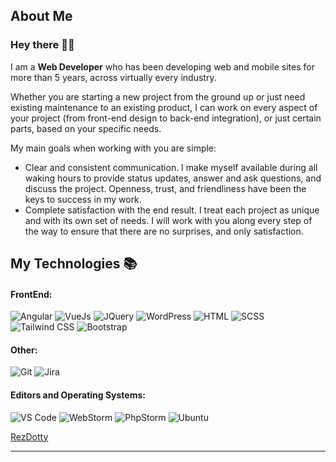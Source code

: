 <!--
**rezdotty/rezdotty** is a ✨ _special_ ✨ repository because its `README.md` (this file) appears on your GitHub profile.

Here are some ideas to get you started:

- 🔭 I’m currently working on ...
- 🌱 I’m currently learning ...
- 👯 I’m looking to collaborate on ...
- 🤔 I’m looking for help with ...
- 💬 Ask me about ...
- 📫 How to reach me: ...
- 😄 Pronouns: ...
- ⚡ Fun fact: ...
-->
<h2>About Me</h1>

### Hey there 👋🙂

I am a **Web Developer** who has been developing web and mobile
sites for more than 5 years, across virtually every industry.

Whether you are starting a new project from the ground up or just need existing maintenance to an
existing product, I can work on every aspect of your project (from front-end design to back-end
integration), or just certain parts, based on your specific needs.

My main goals when working with you are simple:
- Clear and consistent communication. I make myself available during all waking hours to provide
status updates, answer and ask questions, and discuss the project. Openness, trust, and friendliness
have been the keys to success in my work.
- Complete satisfaction with the end result. I treat each project as unique and with its own set of
needs. I will work with you along every step of the way to ensure that there are no surprises, and
only satisfaction.


## My Technologies :books:


#### FrontEnd:
![Angular](http://img.shields.io/badge/-Angular-DD0031?style=flat-square&logo=vuedotjs&logoColor=4FC08D)
![VueJs](http://img.shields.io/badge/-Vue.js-35495E?style=flat-square&logo=vuedotjs&logoColor=4FC08D)
![JQuery](https://img.shields.io/badge/jQuery-0769AD?style=flat-square&logo=jquery&logoColor=white)
![WordPress](http://img.shields.io/badge/-wordpress-21759B?style=flat-square&logo=wordpress&logoColor=FFFFFF)
![HTML](https://img.shields.io/badge/HTML%205-E34F26?style=flat-square&logo=html5&logoColor=white)
![SCSS](http://img.shields.io/badge/-SCSS-CD6799?style=flat-square&logo=sass&logoColor=FFFFFF)
![Tailwind CSS](https://img.shields.io/badge/Tailwind_CSS-38B2AC?style=flat-square&logo=tailwind-css&logoColor=white)
![Bootstrap](http://img.shields.io/badge/-Bootstrap-563d7c?style=flat-square&logo=bootstrap&logoColor=FFFFFF)

#### Other:

![Git](http://img.shields.io/badge/-Git-fc6d26?style=flat-square&logo=git&logoColor=ffffff)
![Jira](http://img.shields.io/badge/-jira-0052cc?style=flat-square&logo=jira&logoColor=ffffff)

#### Editors and Operating Systems:

![VS Code](http://img.shields.io/badge/-VS%20Code-0078d7?style=flat-square&logo=visual-studio-code&logoColor=ffffff)
![WebStorm](https://img.shields.io/badge/WebStorm-017380?style=flat-square&logo=WebStorm&logoColor=white)
![PhpStorm](https://img.shields.io/badge/PhpStorm-8300ba?style=flat-square&logo=PhpStorm&logoColor=white)
![Ubuntu](https://img.shields.io/badge/Ubuntu-E95420?style=flat-square&logo=ubuntu&logoColor=white)


[RezDotty](https://rezdotty.ir/)<br>

<hr/>

